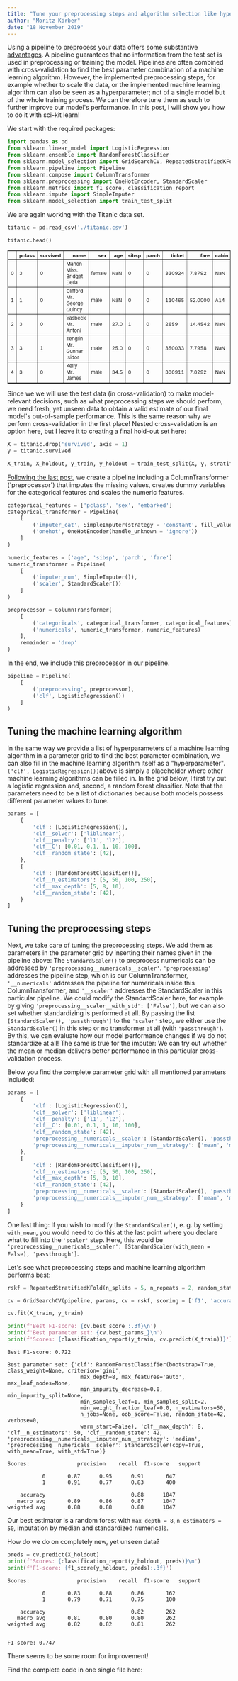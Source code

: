 ```yaml
---
title: "Tune your preprocessing steps and algorithm selection like hyperparameters"
author: "Moritz Körber"
date: "18 November 2019"
---
```


Using a pipeline to preprocess your data offers some substantive [advantages](https://moritzkoerber.github.io/python/tutorial/2019/10/11/blogpost/). A pipeline guarantees that no information from the test set is used in preprocessing or training the model. Pipelines are often combined with cross-validation to find the best parameter combination of a machine learning algorithm. However, the implemented preprocessing steps, for example whether to scale the data, or the implemented machine learning algorithm can also be seen as a hyperparameter; not of a single model but of the whole training process. We can therefore tune them as such to further improve our model's performance. In this post, I will show you how to do it with sci-kit learn!

We start with the required packages:


```python
import pandas as pd
from sklearn.linear_model import LogisticRegression
from sklearn.ensemble import RandomForestClassifier
from sklearn.model_selection import GridSearchCV, RepeatedStratifiedKFold
from sklearn.pipeline import Pipeline
from sklearn.compose import ColumnTransformer
from sklearn.preprocessing import OneHotEncoder, StandardScaler
from sklearn.metrics import f1_score, classification_report
from sklearn.impute import SimpleImputer
from sklearn.model_selection import train_test_split
```

We are again working with the Titanic data set.


```python
titanic = pd.read_csv('./titanic.csv')

titanic.head()
```




<div>
<style scoped>
    .dataframe tbody tr th:only-of-type {
        vertical-align: middle;
    }

    .dataframe tbody tr th {
        vertical-align: top;
    }

    .dataframe thead th {
        text-align: right;
    }
</style>
<table border="1" class="dataframe" style="font-size: 11">
  <thead>
    <tr style="text-align: right">
      <th></th>
      <th>pclass</th>
      <th>survived</th>
      <th>name</th>
      <th>sex</th>
      <th>age</th>
      <th>sibsp</th>
      <th>parch</th>
      <th>ticket</th>
      <th>fare</th>
      <th>cabin</th>
      <th>embarked</th>
      <th>boat</th>
      <th>body</th>
      <th>home.dest</th>
    </tr>
  </thead>
  <tbody>
    <tr>
      <td>0</td>
      <td>3</td>
      <td>0</td>
      <td>Mahon Miss. Bridget Delia</td>
      <td>female</td>
      <td>NaN</td>
      <td>0</td>
      <td>0</td>
      <td>330924</td>
      <td>7.8792</td>
      <td>NaN</td>
      <td>Q</td>
      <td>NaN</td>
      <td>NaN</td>
      <td>NaN</td>
    </tr>
    <tr>
      <td>1</td>
      <td>1</td>
      <td>0</td>
      <td>Clifford Mr. George Quincy</td>
      <td>male</td>
      <td>NaN</td>
      <td>0</td>
      <td>0</td>
      <td>110465</td>
      <td>52.0000</td>
      <td>A14</td>
      <td>S</td>
      <td>NaN</td>
      <td>NaN</td>
      <td>Stoughton MA</td>
    </tr>
    <tr>
      <td>2</td>
      <td>3</td>
      <td>0</td>
      <td>Yasbeck Mr. Antoni</td>
      <td>male</td>
      <td>27.0</td>
      <td>1</td>
      <td>0</td>
      <td>2659</td>
      <td>14.4542</td>
      <td>NaN</td>
      <td>C</td>
      <td>C</td>
      <td>NaN</td>
      <td>NaN</td>
    </tr>
    <tr>
      <td>3</td>
      <td>3</td>
      <td>1</td>
      <td>Tenglin Mr. Gunnar Isidor</td>
      <td>male</td>
      <td>25.0</td>
      <td>0</td>
      <td>0</td>
      <td>350033</td>
      <td>7.7958</td>
      <td>NaN</td>
      <td>S</td>
      <td>13 15</td>
      <td>NaN</td>
      <td>NaN</td>
    </tr>
    <tr>
      <td>4</td>
      <td>3</td>
      <td>0</td>
      <td>Kelly Mr. James</td>
      <td>male</td>
      <td>34.5</td>
      <td>0</td>
      <td>0</td>
      <td>330911</td>
      <td>7.8292</td>
      <td>NaN</td>
      <td>Q</td>
      <td>NaN</td>
      <td>70.0</td>
      <td>NaN</td>
    </tr>
  </tbody>
</table>
</div>



Since we we will use the test data (in cross-validation) to make model-relevant decisions, such as what preprocessing steps we should perform, we need fresh, yet unseen data to obtain a valid estimate of our final model's out-of-sample performance. This is the same reason why we perform cross-validation in the first place! Nested cross-validation is an option here, but I leave it to creating a final hold-out set here:


```python
X = titanic.drop('survived', axis = 1)
y = titanic.survived

X_train, X_holdout, y_train, y_holdout = train_test_split(X, y, stratify = y, test_size = 0.2, random_state = 42)
```

[Following the last post](https://moritzkoerber.github.io/python/tutorial/2019/10/11/blogpost/), we create a pipeline including a ColumnTransformer ('preprocessor') that imputes the missing values, creates dummy variables for the categorical features and scales the numeric features.


```python
categorical_features = ['pclass', 'sex', 'embarked']
categorical_transformer = Pipeline(
    [
        ('imputer_cat', SimpleImputer(strategy = 'constant', fill_value = 'missing')),
        ('onehot', OneHotEncoder(handle_unknown = 'ignore'))
    ]
)

numeric_features = ['age', 'sibsp', 'parch', 'fare']
numeric_transformer = Pipeline(
    [
        ('imputer_num', SimpleImputer()),
        ('scaler', StandardScaler())
    ]
)

preprocessor = ColumnTransformer(
    [
        ('categoricals', categorical_transformer, categorical_features),
        ('numericals', numeric_transformer, numeric_features)
    ],
    remainder = 'drop'
)
```

In the end, we include this preprocessor in our pipeline.


```python
pipeline = Pipeline(
    [
        ('preprocessing', preprocessor),
        ('clf', LogisticRegression())
    ]
)
```

## Tuning the machine learning algorithm

In the same way we provide a list of hyperparameters of a machine learning algorithm in a parameter grid to find the best parameter combination, we can also fill in the machine learning algorithm itself as a "hyperparameter". `('clf', LogisticRegression())`above is simply a placeholder where other machine learning algorithms can be filled in. In the grid below, I first try out a logistic regression and, second, a random forest classifier. Note that the parameters need to be a list of dictionaries because both models possess different parameter values to tune.


```python
params = [
    {
        'clf': [LogisticRegression()],
        'clf__solver': ['liblinear'],
        'clf__penalty': ['l1', 'l2'],
        'clf__C': [0.01, 0.1, 1, 10, 100],
        'clf__random_state': [42],
    },
    {
        'clf': [RandomForestClassifier()],
        'clf__n_estimators': [5, 50, 100, 250],
        'clf__max_depth': [5, 8, 10],
        'clf__random_state': [42],
    }
]
```

## Tuning the preprocessing steps

Next, we take care of tuning the preprocessing steps. We add them as parameters in the parameter grid by inserting their names given in the pipeline above: The `StandardScaler()` to preprocess numericals can be addressed by `'preprocessing__numericals__scaler'`. `'preprocessing'` addresses the pipeline step, which is our ColumnTransformer, `'__numericals'` addresses the pipeline for numericals inside this ColumnTransformer, and `'__scaler'` addresses the StandardScaler in this particular pipeline. We could modify the StandardScaler here, for example by giving `'preprocessing__scaler__with_std': ['False']`, but we can also set whether standardizing is performed at all. By passing the list `[StandardScaler(), 'passthrough']` to the `'scaler'` step, we either use the `StandardScaler()` in this step or no transformer at all (with `'passthrough'`). By this, we can evaluate how our model performance changes if we do not standardize at all! The same is true for the imputer: We can try out whether the mean or median delivers better performance in this particular cross-validation process.

Below you find the complete parameter grid with all mentioned parameters included:


```python
params = [
    {
        'clf': [LogisticRegression()],
        'clf__solver': ['liblinear'],
        'clf__penalty': ['l1', 'l2'],
        'clf__C': [0.01, 0.1, 1, 10, 100],
        'clf__random_state': [42],
        'preprocessing__numericals__scaler': [StandardScaler(), 'passthrough'],
        'preprocessing__numericals__imputer_num__strategy': ['mean', 'median']
    },
    {
        'clf': [RandomForestClassifier()],
        'clf__n_estimators': [5, 50, 100, 250],
        'clf__max_depth': [5, 8, 10],
        'clf__random_state': [42],
        'preprocessing__numericals__scaler': [StandardScaler(), 'passthrough'],
        'preprocessing__numericals__imputer_num__strategy': ['mean', 'median']
    }
]
```

One last thing: If you wish to modify the `StandardScaler()`, e. g. by setting `with_mean`, you would need to do this at the last point where you declare what to fill into the `'scaler'` step. Here, this would be `'preprocessing__numericals__scaler': [StandardScaler(with_mean = False), 'passthrough']`.

Let's see what preprocessing steps and machine learning algorithm performs best:


```python
rskf = RepeatedStratifiedKFold(n_splits = 5, n_repeats = 2, random_state = 42)

cv = GridSearchCV(pipeline, params, cv = rskf, scoring = ['f1', 'accuracy'], refit = 'f1', n_jobs = -1)

cv.fit(X_train, y_train)

print(f'Best F1-score: {cv.best_score_:.3f}\n')
print(f'Best parameter set: {cv.best_params_}\n')
print(f'Scores: {classification_report(y_train, cv.predict(X_train))}')
```

    Best F1-score: 0.722

    Best parameter set: {'clf': RandomForestClassifier(bootstrap=True, class_weight=None, criterion='gini',
                           max_depth=8, max_features='auto', max_leaf_nodes=None,
                           min_impurity_decrease=0.0, min_impurity_split=None,
                           min_samples_leaf=1, min_samples_split=2,
                           min_weight_fraction_leaf=0.0, n_estimators=50,
                           n_jobs=None, oob_score=False, random_state=42, verbose=0,
                           warm_start=False), 'clf__max_depth': 8, 'clf__n_estimators': 50, 'clf__random_state': 42, 'preprocessing__numericals__imputer_num__strategy': 'median', 'preprocessing__numericals__scaler': StandardScaler(copy=True, with_mean=True, with_std=True)}

    Scores:               precision    recall  f1-score   support

               0       0.87      0.95      0.91       647
               1       0.91      0.77      0.83       400

        accuracy                           0.88      1047
       macro avg       0.89      0.86      0.87      1047
    weighted avg       0.88      0.88      0.88      1047



Our best estimator is a random forest with `max_depth = 8`, `n_estimators = 50`, imputation by median and standardized numericals.

How do we do on completely new, yet unseen data?


```python
preds = cv.predict(X_holdout)
print(f'Scores: {classification_report(y_holdout, preds)}\n')
print(f'F1-score: {f1_score(y_holdout, preds):.3f}')
```

    Scores:               precision    recall  f1-score   support

               0       0.83      0.88      0.86       162
               1       0.79      0.71      0.75       100

        accuracy                           0.82       262
       macro avg       0.81      0.80      0.80       262
    weighted avg       0.82      0.82      0.81       262


    F1-score: 0.747


There seems to be some room for improvement!

Find the complete code in one single file here:

<script src="https://gist.github.com/moritzkoerber/e749ae55b6ac95b71a6956bd967856eb.js"></script>
